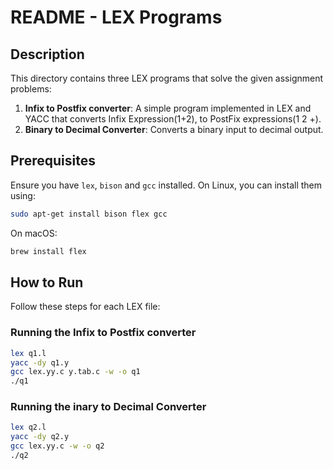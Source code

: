 # README - LEX Programs

## Description
This directory contains three LEX programs that solve the given assignment problems:
1. **Infix to Postfix converter**: A simple program implemented in LEX and YACC that converts Infix Expression(1+2), to PostFix expressions(1 2 +).
2. **Binary to Decimal Converter**: Converts a binary input to decimal output.

## Prerequisites
Ensure you have `lex`, `bison` and `gcc` installed. On Linux, you can install them using:
```bash
sudo apt-get install bison flex gcc 
```
On macOS:
```bash
brew install flex
```

## How to Run
Follow these steps for each LEX file:

### Running the Infix to Postfix converter
```bash
lex q1.l 
yacc -dy q1.y 
gcc lex.yy.c y.tab.c -w -o q1
./q1
```

### Running the inary to Decimal Converter
```bash
lex q2.l 
yacc -dy q2.y 
gcc lex.yy.c -w -o q2
./q2
```